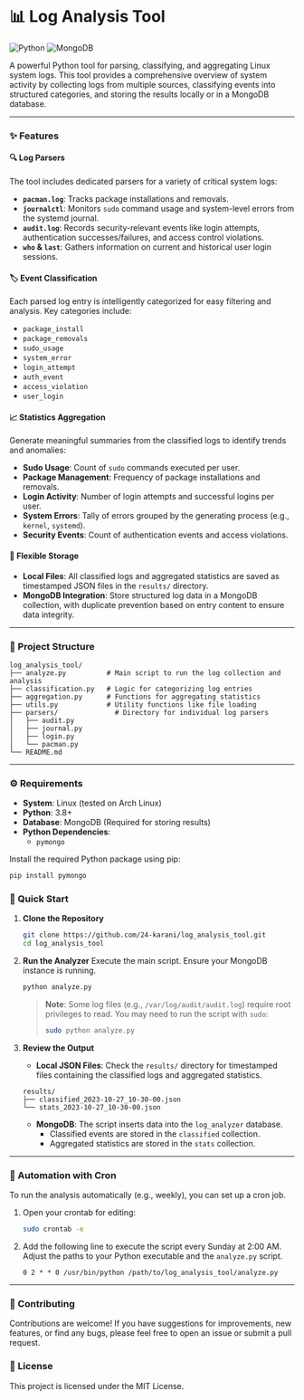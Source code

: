 # 📊 Log Analysis Tool
![Python](https://img.shields.io/badge/python-3.8%2B-blue)
![MongoDB](https://img.shields.io/badge/MongoDB-5.0%2B-green)

A powerful Python tool for parsing, classifying, and aggregating Linux system logs. This tool provides a comprehensive overview of system activity by collecting logs from multiple sources, classifying events into structured categories, and storing the results locally or in a MongoDB database.

---

### ✨ Features

#### 🔍 Log Parsers
The tool includes dedicated parsers for a variety of critical system logs:
- **`pacman.log`**: Tracks package installations and removals.
- **`journalctl`**: Monitors `sudo` command usage and system-level errors from the systemd journal.
- **`audit.log`**: Records security-relevant events like login attempts, authentication successes/failures, and access control violations.
- **`who` & `last`**: Gathers information on current and historical user login sessions.

#### 🏷️ Event Classification
Each parsed log entry is intelligently categorized for easy filtering and analysis. Key categories include:
- `package_install`
- `package_removals`
- `sudo_usage`
- `system_error`
- `login_attempt`
- `auth_event`
- `access_violation`
- `user_login`

#### 📈 Statistics Aggregation
Generate meaningful summaries from the classified logs to identify trends and anomalies:
- **Sudo Usage**: Count of `sudo` commands executed per user.
- **Package Management**: Frequency of package installations and removals.
- **Login Activity**: Number of login attempts and successful logins per user.
- **System Errors**: Tally of errors grouped by the generating process (e.g., `kernel`, `systemd`).
- **Security Events**: Count of authentication events and access violations.

#### 💾 Flexible Storage
- **Local Files**: All classified logs and aggregated statistics are saved as timestamped JSON files in the `results/` directory.
- **MongoDB Integration**: Store structured log data in a MongoDB collection, with duplicate prevention based on entry content to ensure data integrity.

---

### 📂 Project Structure
```text
log_analysis_tool/
├── analyze.py          # Main script to run the log collection and analysis
├── classification.py   # Logic for categorizing log entries
├── aggregation.py      # Functions for aggregating statistics
├── utils.py            # Utility functions like file loading
├── parsers/              # Directory for individual log parsers
│   ├── audit.py
│   ├── journal.py
│   ├── login.py
│   └── pacman.py
└── README.md
```

---

### ⚙️ Requirements
- **System**: Linux (tested on Arch Linux)
- **Python**: 3.8+
- **Database**: MongoDB (Required for storing results)
- **Python Dependencies**:
  - `pymongo`

Install the required Python package using pip:
```bash
pip install pymongo
```

### 🚀 Quick Start

1.  **Clone the Repository**
    ```bash
    git clone https://github.com/24-karani/log_analysis_tool.git
    cd log_analysis_tool
    ```

2.  **Run the Analyzer**
    Execute the main script. Ensure your MongoDB instance is running.
    ```bash
    python analyze.py
    ```
    > **Note**: Some log files (e.g., `/var/log/audit/audit.log`) require root privileges to read. You may need to run the script with `sudo`:
    > ```bash
    > sudo python analyze.py
    > ```

3.  **Review the Output**
    -   **Local JSON Files**: Check the `results/` directory for timestamped files containing the classified logs and aggregated statistics.
    ```text
    results/
    ├── classified_2023-10-27_10-30-00.json
    └── stats_2023-10-27_10-30-00.json
    ```
    -   **MongoDB**: The script inserts data into the `log_analyzer` database.
        -   Classified events are stored in the `classified` collection.
        -   Aggregated statistics are stored in the `stats` collection.

---

### 🔄 Automation with Cron

To run the analysis automatically (e.g., weekly), you can set up a cron job.

1.  Open your crontab for editing:
    ```bash
    sudo crontab -e
    ```

2.  Add the following line to execute the script every Sunday at 2:00 AM. Adjust the paths to your Python executable and the `analyze.py` script.
    ```
    0 2 * * 0 /usr/bin/python /path/to/log_analysis_tool/analyze.py
    ```

---

### 🤝 Contributing

Contributions are welcome! If you have suggestions for improvements, new features, or find any bugs, please feel free to open an issue or submit a pull request.

### 📄 License

This project is licensed under the MIT License.
